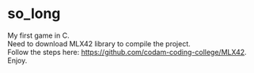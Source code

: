 # so_long
My first game in C.\
Need to download MLX42 library to compile the project.\
Follow the steps here: https://github.com/codam-coding-college/MLX42. \
Enjoy.
